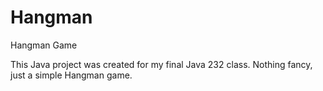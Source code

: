 # Hangman
Hangman Game

This Java project was created for my final Java 232 class.  Nothing fancy, just a simple Hangman game.
